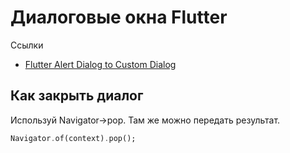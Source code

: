 # Диалоговые окна Flutter

Ссылки
- [Flutter Alert Dialog to Custom Dialog
](https://medium.com/flutterpub/flutter-alert-dialog-to-custom-dialog-966195157da8)


## Как закрыть диалог

Используй Navigator->pop. Там же можно передать результат.

```dart
Navigator.of(context).pop();
```